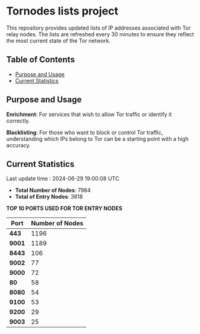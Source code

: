 # Tornodes lists project

This repository provides updated lists of IP addresses associated with Tor relay nodes. The lists are refreshed every 30 minutes to ensure they reflect the most current state of the Tor network.

## Table of Contents

- [Purpose and Usage](#purpose-and-usage)
- [Current Statistics](#current-statistics)


## Purpose and Usage

**Enrichment**: For services that wish to allow Tor traffic or identify it correctly.

**Blacklisting**: For those who want to block or control Tor traffic, understanding which IPs belong to Tor can be a starting point with a high accuracy.

## Current Statistics

Last update time : 2024-06-29 19:00:08 UTC

- **Total Number of Nodes**: 7984
- **Total of Entry Nodes**: 3618

**TOP 10 PORTS USED FOR TOR ENTRY NODES**

| **Port** | **Number of Nodes** |
|------|-----------------|
| **443**   | 1196  |
| **9001**   | 1189  |
| **8443**   | 106  |
| **9002**   | 77  |
| **9000**   | 72  |
| **80**   | 58  |
| **8080**   | 54  |
| **9100**   | 53  |
| **9200**   | 29  |
| **9003**   | 25  |

